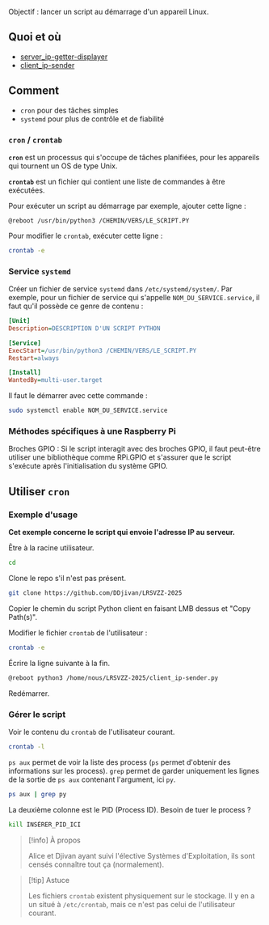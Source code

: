 Objectif : lancer un script au démarrage d'un appareil Linux. 

## Quoi et où 
- [server_ip-getter-displayer](../../../fetch-ip/server_ip-getter-displayer.py) 
- [client_ip-sender](../../../fetch-ip/client_ip-sender.py) 

## Comment 
- `cron` pour des tâches simples 
- `systemd` pour plus de contrôle et de fiabilité 

### `cron` / `crontab`
**`cron`** est un processus qui s'occupe de tâches planifiées, pour les appareils qui tournent un OS de type Unix. 

**`crontab`** est un fichier qui contient une liste de commandes à être exécutées. 

Pour exécuter un script au démarrage par exemple, ajouter cette ligne : 
```CRONTAB
@reboot /usr/bin/python3 /CHEMIN/VERS/LE_SCRIPT.PY
```

Pour modifier le `crontab`, exécuter cette ligne : 
```bash
crontab -e
```


### Service `systemd`
Créer un fichier de service `systemd` dans `/etc/systemd/system/`. 
Par exemple, pour un fichier de service qui s'appelle `NOM_DU_SERVICE.service`, il faut qu'il possède ce genre de contenu : 
```ini
[Unit]
Description=DESCRIPTION D'UN SCRIPT PYTHON 

[Service]
ExecStart=/usr/bin/python3 /CHEMIN/VERS/LE_SCRIPT.PY
Restart=always

[Install]
WantedBy=multi-user.target
```
Il faut le démarrer avec cette commande : 
```bash
sudo systemctl enable NOM_DU_SERVICE.service
  ```

### Méthodes spécifiques à une Raspberry Pi
Broches GPIO : Si le script interagit avec des broches GPIO, il faut peut-être utiliser une bibliothèque comme RPi.GPIO et s'assurer que le script s'exécute après l'initialisation du système GPIO. 

## Utiliser `cron`  
### Exemple d'usage 
**Cet exemple concerne le script qui envoie l'adresse IP au serveur.**

Être à la racine utilisateur. 
```bash
cd
```
Clone le repo s'il n'est pas présent. 
```bash
git clone https://github.com/DDjivan/LRSVZZ-2025
```
Copier le chemin du script Python client en faisant LMB dessus et "Copy Path(s)". 

Modifier le fichier `crontab` de l'utilisateur : 
```bash
crontab -e
```
Écrire la ligne suivante à la fin. 
```bash
@reboot python3 /home/nous/LRSVZZ-2025/client_ip-sender.py
```
Redémarrer. 
### Gérer le script 
Voir le contenu du `crontab` de l'utilisateur courant. 
```bash
crontab -l
```

`ps aux` permet de voir la liste des process (`ps` permet d'obtenir des informations sur les process). `grep` permet de garder uniquement les lignes de la sortie de `ps aux` contenant l'argument, ici `py`. 
```bash
ps aux | grep py
```

La deuxième colonne est le PID (Process ID). Besoin de tuer le process ? 
```bash
kill INSÉRER_PID_ICI
```

> [!info] À propos 
> 
> Alice et Djivan ayant suivi l'élective Systèmes d'Exploitation, ils sont censés connaître tout ça (normalement). 

> [!tip] Astuce 
> 
> Les fichiers `crontab` existent physiquement sur le stockage. Il y en a un situé à `/etc/crontab`, mais ce n'est pas celui de l'utilisateur courant. 
